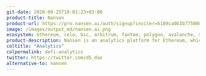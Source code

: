 ```yaml
---
git-date: 2020-09-25T18:01:23+03:00
product-title: Nansen
product-url: https://pro.nansen.ai/auth/signup?inviter=6189ca0b3b77500003cace13&plan=standard
image: /images/output_md/nansen.ai.png
ecosystem: ethereum, celo, bsc, arbitrum, fantom, polygon, avalanche, solana
product-description: Nansen is an analytics platform for Ethereum, which combines on-chain data with a massive and constantly growing database containing millions of wallet labels. [Interview with Alex Svanevik, co-founder and CEO of Nansen](/nansen)
coltitle: "Analytics"
colpermalink: defi-analytics
twitter: https://twitter.com/d5_dao
alternative-to: nansen
---
```

